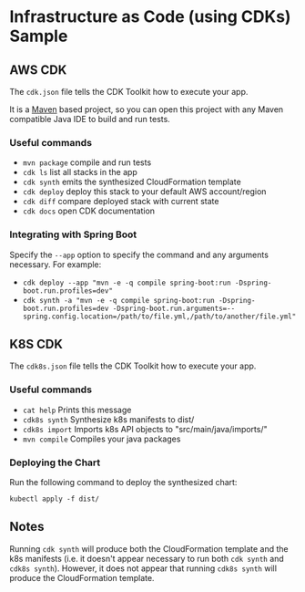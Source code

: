 # Infrastructure as Code (using CDKs) Sample

## AWS CDK

The `cdk.json` file tells the CDK Toolkit how to execute your app.

It is a [Maven](https://maven.apache.org/) based project, so you can open this project with any Maven compatible Java IDE to build and run tests.

### Useful commands

* `mvn package`        compile and run tests
* `cdk ls`             list all stacks in the app
* `cdk synth`          emits the synthesized CloudFormation template
* `cdk deploy`         deploy this stack to your default AWS account/region
* `cdk diff`           compare deployed stack with current state
* `cdk docs`           open CDK documentation

### Integrating with Spring Boot

Specify the `--app` option to specify the command and any arguments necessary.
For example:
* `cdk deploy --app "mvn -e -q compile spring-boot:run -Dspring-boot.run.profiles=dev"`
* `cdk synth -a "mvn -e -q compile spring-boot:run -Dspring-boot.run.profiles=dev -Dspring-boot.run.arguments=--spring.config.location=/path/to/file.yml,/path/to/another/file.yml"`

## K8S CDK

The `cdk8s.json` file tells the CDK Toolkit how to execute your app.

### Useful commands

* `cat help`           Prints this message  
* `cdk8s synth`        Synthesize k8s manifests to dist/
* `cdk8s import`       Imports k8s API objects to "src/main/java/imports/"
* `mvn compile`        Compiles your java packages

### Deploying the Chart

Run the following command to deploy the synthesized chart:
```
kubectl apply -f dist/
```

## Notes

Running `cdk synth` will produce both the CloudFormation template and the k8s manifests (i.e. it doesn't appear necessary to run both `cdk synth` and `cdk8s synth`).
However, it does not appear that running `cdk8s synth` will produce the CloudFormation template.
